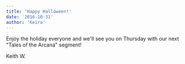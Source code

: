```yaml
---
title: 'Happy Halloween!'
date: '2016-10-31'
author: 'Keira'
---
```


<p>Enjoy the holiday everyone and we'll see you on Thursday with our next "Tales of the Arcana" segment!</p><p>Keith W.</p>

